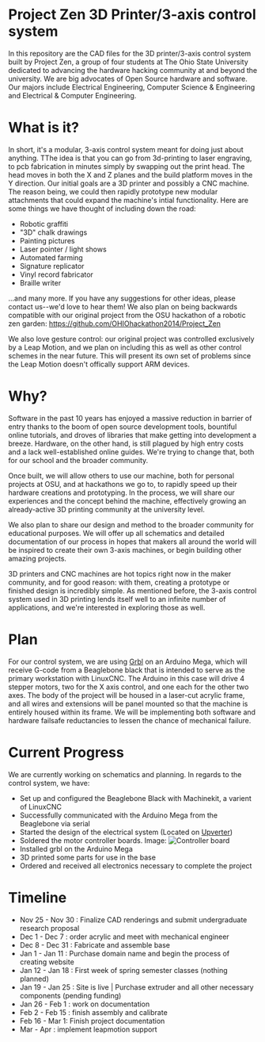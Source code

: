 Project Zen 3D Printer/3-axis control system
==========
In this repository are the CAD files for the 3D printer/3-axis control system built by Project Zen, a group of four students at The Ohio State University dedicated to advancing the hardware hacking community at and beyond the university. We are big advocates of Open Source hardware and software. Our majors include Electrical Engineering, Computer Science & Engineering and Electrical & Computer Engineering.

What is it?
===========
In short, it's a modular, 3-axis control system meant for doing just about anything. TThe idea is that you can go from 3d-printing to laser engraving, to pcb fabrication in minutes simply by swapping out the print head. The head moves in both the X and Z planes and the build platform moves in the Y direction. Our initial goals are a 3D printer and possibly a CNC machine. The reason being, we could then rapidly prototype new modular attachments that could expand the machine's intial functionality. Here are some things we have thought of including down the road:

* Robotic graffiti
* "3D" chalk drawings
* Painting pictures
* Laser pointer / light shows
* Automated farming
* Signature replicator
* Vinyl record fabricator
* Braille writer

...and many more. If you have any suggestions for other ideas, please contact us--we'd love to hear them! We also plan on being backwards compatible with our original project from the OSU hackathon of a robotic zen garden: https://github.com/OHIOhackathon2014/Project_Zen 

We also love gesture control: our original project was controlled exclusively by a Leap Motion, and we plan on including this as well as other control schemes in the near future. This will present its own set of problems since the Leap Motion doesn't offically support ARM devices. 

Why?
====
Software in the past 10 years has enjoyed a massive reduction in barrier of entry thanks to the boom of open source development tools, bountiful online tutorials, and droves of libraries that make getting into development a breeze. Hardware, on the other hand, is still plagued by high entry costs and a lack well-established online guides. We're trying to change that, both for our school and the broader community.

Once built, we will allow others to use our machine, both for personal projects at OSU, and at hackathons we go to, to rapidly speed up their hardware creations and prototyping. In the process, we will share our experiences and the concept behind the machine, effectively growing an already-active 3D printing community at the university level.

We also plan to share our design and method to the broader community for educational purposes. We will offer up all schematics and detailed documentation of our process in hopes that makers all around the world will be inspired to create their own 3-axis machines, or begin building other amazing projects.

3D printers and CNC machines are hot topics right now in the maker community, and for good reason: with them, creating a prototype or finished design is incredibly simple. As mentioned before, the 3-axis control system used in 3D printing lends itself well to an infinite number of applications, and we're interested in exploring those as well.

Plan
====
For our control system, we are using [Grbl](https://github.com/LETARTARE/Grbl-xx_with_Arduino "Grbl") on an Arduino Mega, which will receive G-code from a Beaglebone black that is intended to serve as the primary workstation with LinuxCNC. The Arduino in this case will drive 4 stepper motors, two for the X axis control, and one each for the other two axes. The body of the project will be housed in a laser-cut acrylic frame, and all wires and extensions will be panel mounted so that the machine is entirely housed within its frame. We will be implementing both software and hardware failsafe reductancies to lessen the chance of mechanical failure.

Current Progress
===============
We are currently working on schematics and planning. In regards to the control system, we have:

* Set up and configured the Beaglebone Black with Machinekit, a varient of LinuxCNC
* Successfully communicated with the Arduino Mega from the Beaglebone via serial
* Started the design of the electrical system (Located on [Upverter](https://upverter.com/projectzen/ "Upverter"))
* Soldered the motor controller boards. Image: ![Controller board](http://afuhrtrumpet.github.io/images/controllerboards.jpg "Controller Board")
* Installed grbl on the Arduino Mega
* 3D printed some parts for use in the base
* Ordered and received all electronics necessary to complete the project


Timeline
===============
* Nov 25 - Nov 30 : Finalize CAD renderings and submit undergraduate research proposal
* Dec 1 - Dec 7 : order acrylic and meet with mechanical engineer
* Dec 8 - Dec 31 : Fabricate and assemble base
* Jan 1 - Jan 11 : Purchase domain name and begin the process of creating website
* Jan 12 - Jan 18 : First week of spring semester classes (nothing planned)
* Jan 19 - Jan 25 : Site is live | Purchase extruder and all other necessary components (pending funding)
* Jan 26 - Feb 1 : work on documentation
* Feb 2 - Feb 15 : finish assembly and calibrate
* Feb 16 - Mar 1: Finish project documentation 
* Mar - Apr : implement leapmotion support 

